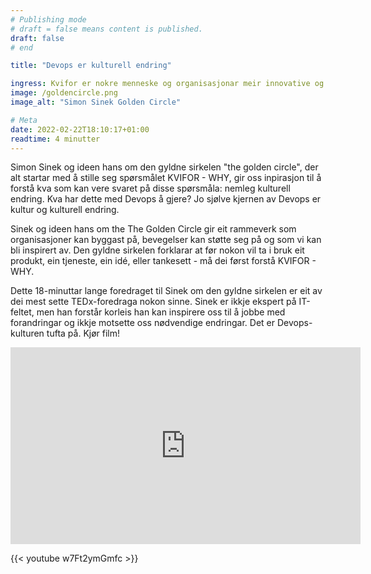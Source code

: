 ```yaml
---
# Publishing mode
# draft = false means content is published. 
draft: false
# end

title: "Devops er kulturell endring"

ingress: Kvifor er nokre menneske og organisasjonar meir innovative og innflytelsesrike enn andre? Kvifor har desse stor lojalitet frå kundar og ansatte. Kvifor klarer dei å gjenta suksess om igjen? 
image: /goldencircle.png
image_alt: "Simon Sinek Golden Circle"

# Meta
date: 2022-02-22T18:10:17+01:00
readtime: 4 minutter
---
```



Simon Sinek og ideen hans om den gyldne sirkelen "the golden circle", der alt startar med å stille seg spørsmålet KVIFOR - WHY, gir oss inpirasjon til å forstå kva som kan vere svaret på disse spørsmåla: nemleg kulturell endring. Kva har dette med Devops å gjere? Jo sjølve kjernen av Devops er kultur og kulturell endring.

Sinek og ideen hans om the The Golden Circle gir eit rammeverk som organisasjoner kan byggast på, bevegelser kan støtte seg på og som vi kan bli inspirert av. Den gyldne sirkelen forklarar at før nokon vil ta i bruk eit produkt, ein tjeneste, ein idé, eller tankesett - må dei først forstå KVIFOR - WHY.

Dette 18-minuttar lange foredraget til Sinek om den gyldne sirkelen er eit av dei mest sette TEDx-foredraga nokon sinne. Sinek er ikkje ekspert på IT-feltet, men han forstår korleis han kan inspirere oss til å jobbe med forandringar og ikkje motsette oss nødvendige endringar. Det er Devops-kulturen tufta på. Kjør film!


<iframe width="560" height="315" src="https://www.youtube.com/embed/fMOlfsR7SMQ" title="YouTube video player" frameborder="0" allow="accelerometer; autoplay; clipboard-write; encrypted-media; gyroscope; picture-in-picture" allowfullscreen></iframe>

{{< youtube w7Ft2ymGmfc >}}
